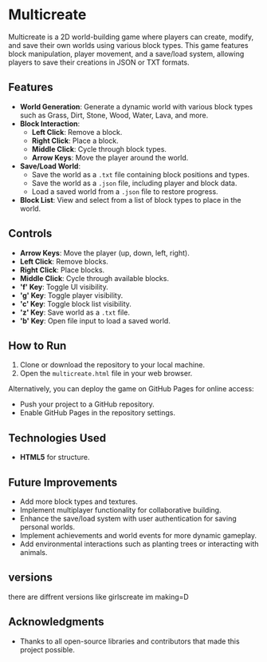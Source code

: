 # Multicreate

Multicreate is a 2D world-building game where players can create, modify, and save their own worlds using various block types. This game features block manipulation, player movement, and a save/load system, allowing players to save their creations in JSON or TXT formats.

## Features

- **World Generation**: Generate a dynamic world with various block types such as Grass, Dirt, Stone, Wood, Water, Lava, and more.
- **Block Interaction**: 
  - **Left Click**: Remove a block.
  - **Right Click**: Place a block.
  - **Middle Click**: Cycle through block types.
  - **Arrow Keys**: Move the player around the world.
- **Save/Load World**:
  - Save the world as a `.txt` file containing block positions and types.
  - Save the world as a `.json` file, including player and block data.
  - Load a saved world from a `.json` file to restore progress.
- **Block List**: View and select from a list of block types to place in the world.

## Controls

- **Arrow Keys**: Move the player (up, down, left, right).
- **Left Click**: Remove blocks.
- **Right Click**: Place blocks.
- **Middle Click**: Cycle through available blocks.
- **'f' Key**: Toggle UI visibility.
- **'g' Key**: Toggle player visibility.
- **'c' Key**: Toggle block list visibility.
- **'z' Key**: Save world as a `.txt` file.
- **'b' Key**: Open file input to load a saved world.

## How to Run

1. Clone or download the repository to your local machine.
2. Open the `multicreate.html` file in your web browser.

Alternatively, you can deploy the game on GitHub Pages for online access:
- Push your project to a GitHub repository.
- Enable GitHub Pages in the repository settings.

## Technologies Used

- **HTML5** for structure.

## Future Improvements

- Add more block types and textures.
- Implement multiplayer functionality for collaborative building.
- Enhance the save/load system with user authentication for saving personal worlds.
- Implement achievements and world events for more dynamic gameplay.
- Add environmental interactions such as planting trees or interacting with animals.
  
## versions
there are diffrent versions like girlscreate im making=D
## Acknowledgments

- Thanks to all open-source libraries and contributors that made this project possible.

